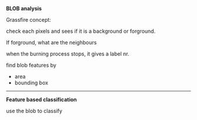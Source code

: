 **BLOB analysis**

Grassfire concept:

check each pixels and sees if it is a background or forground.

If forground, what are the neighbours

when the burning process stops, it gives a label nr.

find blob features by

- area
- bounding box

---

**Feature based classification**

use the blob to classify